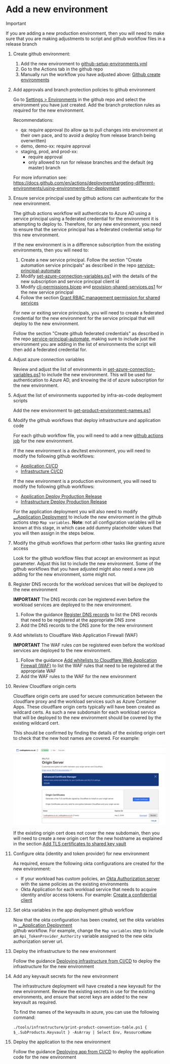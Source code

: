 # Add a new environment

> [!IMPORTANT]
> If you are adding a new production environment, then you will need to make sure that you are making adjustments
> to script and github workflow files in a release branch

1. Create github environment:

   1. Add the new environment to [github-setup-environments.yml](../.github/workflows/github-setup-environments.yml)
   2. Go to the Actions tab in the github repo
   3. Manually run the workflow you have adjusted above: [Github create environments](https://github.com/christianacca/web-api-starter/actions/workflows/github-setup-environments.yml)

2. Add approvals and branch protection policies to github environment

   Go to [Settings > Environments](https://github.com/christianacca/web-api-starter/settings/environments) in the github repo 
   and select the environment you have just created. Add the branch protection rules as required for the new environment.

   Recommendations:
   * qa: require approval (to allow qa to pull changes into environment at their own pace, and to avoid a deploy from release branch being overwritten)
   * demo, demo-xx: require approval
   * staging, prod, and prod-xx:
      * require approval
      * only allowed to run for release branches and the default (eg master) branch

   For more information see: <https://docs.github.com/en/actions/deployment/targeting-different-environments/using-environments-for-deployment>

3. Ensure service principal used by github actions can authenticate for the new environment.

   The github actions workflow will authenticate to Azure AD using a service principal using a federated credential for the
   environment it is attempting to deploy to. Therefore, for any new environment, you need to ensure that the service principal
   has a federated credential setup for this new environment.

   If the new environment is in a difference subscription from the existing environments, then you will need to:
   1. Create a new service principal. Follow the section "Create automation service principals" as described in the repo
      [service-principal-automate](https://github.com/MRI-Software/service-principal-automate/tree/main?tab=readme-ov-file#create-automation-service-principals)
   2. Modify [set-azure-connection-variables.ps1](../.github/actions/azure-login/set-azure-connection-variables.ps1) 
      with the details of the new subscription and service principal client id
   3. Modify [cli-permissions.bicep](../tools/infrastructure/arm-templates/cli-permissions.bicep) and 
      [provision-shared-services.ps1](../tools/infrastructure/provision-shared-services.ps1) for the new service principal
   4. Follow the section [Grant RBAC management permission for shared services](deploy-app.md#grant-rbac-management-permission-for-shared-services)
 
   For new or exiting service principals, you will need to create a federated credential for the new environment for the
   service principal that will deploy to the new environment.

   Follow the section "Create github federated credentials" as described in the repo [service-principal-automate](https://github.com/MRI-Software/service-principal-automate/tree/main?tab=readme-ov-file#create-github-federated-credentials),
   making sure to include just the environment you are adding in the list of environments the script will then add a federated credential for.

4. Adjust azure connection variables

   Review and adjust the list of environments in [set-azure-connection-variables.ps1](../.github/actions/azure-login/set-azure-connection-variables.ps1) 
   to include the new environment. This will be used for authentication to Azure AD, and knowing the id of azure subscription
   for the new environment.

5. Adjust the list of environments supported by infra-as-code deployment scripts

   Add the new environment to [get-product-environment-names.ps1](../tools/infrastructure/get-product-environment-names.ps1)

6. Modify the github workflows that deploy infrastructure and application code

   For each github workflow file, you will need to add a new [github actions job](https://docs.github.com/en/actions/writing-workflows/choosing-what-your-workflow-does/using-jobs-in-a-workflow)
   for the new environment.

   If the new environment is a dev/test environment, you will need to modify the following github workflows:
   * [Application CI/CD](../.github/workflows/app-ci-cd.yml)
   * [Infrastructure CI/CD](../.github/workflows/infra-ci-cd.yml)

   If the new environment is a production environment, you will need to modify the following github workflows:
   * [Application Deploy Production Release](../.github/workflows/app-deploy-release.yml)
   * [Infrastructure Deploy Production Release](../.github/workflows/infra-deploy-release.yml)

   For the application deployment you will also need to modify [__Application Deployment](../.github/workflows/__app-deploy.yml) 
   to include the new environment in the github actions step `Map variables`. **Note**: not all configuration variables
   will be known at this stage, in which case add dummy placeholder values that you will then assign in the steps below.

7. Modify the github workflows that perform other tasks like granting azure access

   Look for the github workflow files that accept an environment as input parameter. Adjust this list to include the new environment.
   Some of the github workflows that you have adjusted might also need a new job adding for the new environment, some might not.

8. Register DNS records for the workload services that will be deployed to the new environment

   **IMPORTANT** The DNS records _can_ be registered even before the workload services are deployed to the new environment.

   1. Follow the guidance [Register DNS records](./deploy-app.md#register-dns-records) to list the DNS records that need to
      be registered at the appropriate DNS zone
   2. Add the DNS records to the DNS zone for the new environment

9. Add whitelists to Cloudflare Web Application Firewall (WAF)

   **IMPORTANT** The WAF rules _can_ be registered even before the workload services are deployed to the new environment.
    
   1. Follow the guidance [Add whitelists to Cloudflare Web Application Firewall (WAF)](./deploy-app.md#add-whitelists-to-cloudflare-web-application-firewall-waf)
      to list the WAF rules that need to be registered at the appropriate WAF
   2. Add the WAF rules to the WAF for the new environment

10. Review Cloudflare origin certs

    Cloudflare origin certs are used for secure communication between the cloudflare proxy and the workload services
    such as Azure Container Apps. These cloudflare origin certs typically will have been created as wildcard certs.
    As such a new subdomain for each workload service that will be deployed to the new environment should be covered by
    the existing wildcard cert.

    This should be confirmed by finding the details of the existing origin cert to check that the new host names are covered.
    For example:

    ![cloudflare origin cert](./assets/add-environment-cloudflare-origin-cert.png)

    If the existing origin cert does not cover the new subdomain, then you will need to create a new origin cert for the
    new hostname as explained in the section [Add TLS certificates to shared key vault](./deploy-app.md#add-tls-certificates-to-shared-key-vault)

11. Configure okta (identity and token provider) for new environment

    As required, ensure the following okta configurations are created for the new environment:
    * If your workload has custom policies, an [Okta Authorization server](https://developer.okta.com/docs/guides/customize-authz-server/main/) with the same policies as the existing environments
    * Okta Application for each workload service that needs to acquire identity and/or access tokens. For example:
      [Create a confidential client](https://developer.okta.com/docs/guides/sign-into-web-app-redirect/asp-net-core-3/main/#create-an-app-integration-in-the-admin-console)

12. Set okta variables in the app deployment github workflow

    Now that the okta configuration has been created, set the okta variables in [__Application Deployment](../.github/workflows/__app-deploy.yml)  
    github workflow. For example, change the `Map variables` step to include an `Api_TokenProvider_Authority` variable
    assigned to the new okta authorization server url.

13. Deploy the infrastructure to the new environment

    Follow the guidance [Deploying infrastructure from CI/CD](./deploy-app.md#deploying-infrastructure-from-cicd) to deploy the infrastructure for the new environment

14. Add any keyvault secrets for the new environment

    The infrastructure deployment will have created a new keyvault for the new environment. 
    Review the existing secrets in use for the existing environments, and ensure that secret keys are added to the new 
    keyvault as required.

    To find the names of the keyvaults in azure, you can use the following command:

    ```pwsh
    ./tools/infrastructure/print-product-convention-table.ps1 { $_.SubProducts.Keyvault } -AsArray | Select Env, ResourceName
    ```

15. Deploy the application to the new environment

    Follow the guidance [Deploying app from CI/CD](./deploy-app.md#deploying-app-from-cicd) to deploy the application code for the new environment

    



